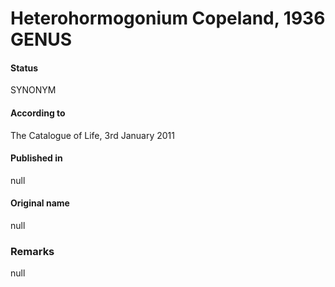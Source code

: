 Heterohormogonium Copeland, 1936 GENUS
=======

#### Status
SYNONYM

#### According to
The Catalogue of Life, 3rd January 2011

#### Published in
null

#### Original name
null

### Remarks
null